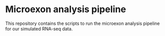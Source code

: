 # Microexon analysis pipeline

This repository contains the scripts to run the microexon analysis pipeline for our simulated RNA-seq data.

